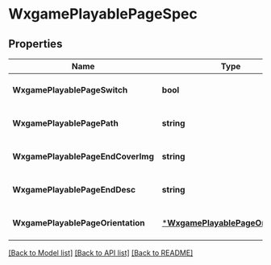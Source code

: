 # WxgamePlayablePageSpec

## Properties
Name | Type | Description | Notes
------------ | ------------- | ------------- | -------------
**WxgamePlayablePageSwitch** | **bool** |  | [optional] [default to null]
**WxgamePlayablePagePath** | **string** |  | [optional] [default to null]
**WxgamePlayablePageEndCoverImg** | **string** |  | [optional] [default to null]
**WxgamePlayablePageEndDesc** | **string** |  | [optional] [default to null]
**WxgamePlayablePageOrientation** | [***WxgamePlayablePageOrientation**](WxgamePlayablePageOrientation.md) |  | [optional] [default to null]

[[Back to Model list]](../README.md#documentation-for-models) [[Back to API list]](../README.md#documentation-for-api-endpoints) [[Back to README]](../README.md)


